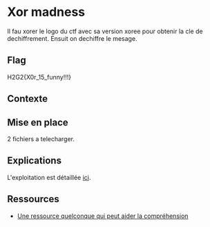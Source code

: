 # Xor madness

Il fau xorer le logo du ctf avec sa version xoree pour obtenir la cle de dechiffrement. Ensuit on dechiffre le mesage.

## Flag

H2G2{X0r_15_funny!!!}

## Contexte

## Mise en place

2 fichiers a telecharger.

## Explications

L'exploitation est détaillée [ici](writeup.md).

## Ressources

* [Une ressource quelconque qui peut aider la compréhension](https://www.youtube.com/watch?v=dQw4w9WgXcQ)
